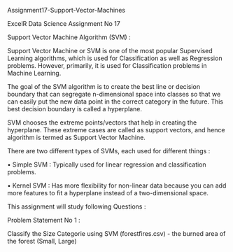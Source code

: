 Assignment17-Support-Vector-Machines

ExcelR Data Science Assignment No 17

Support Vector Machine Algorithm (SVM) :


Support Vector Machine or SVM is one of the most popular Supervised Learning algorithms, which is used for Classification as well as Regression problems. However, primarily, it is used for Classification problems in Machine Learning.

The goal of the SVM algorithm is to create the best line or decision boundary that can segregate n-dimensional space into classes so that we can easily put the new data point in the correct category in the future. This best decision boundary is called a hyperplane.

SVM chooses the extreme points/vectors that help in creating the hyperplane. These extreme cases are called as support vectors, and hence algorithm is termed as Support Vector Machine.

There are two different types of SVMs, each used for different things :

• Simple SVM : Typically used for linear regression and classification problems.

• Kernel SVM : Has more flexibility for non-linear data because you can add more features to fit a hyperplane instead of a two-dimensional space.

This assignment will study following Questions :

Problem Statement No 1 :

Classify the Size Categorie using SVM (forestfires.csv) - the burned area of the forest (Small, Large)

